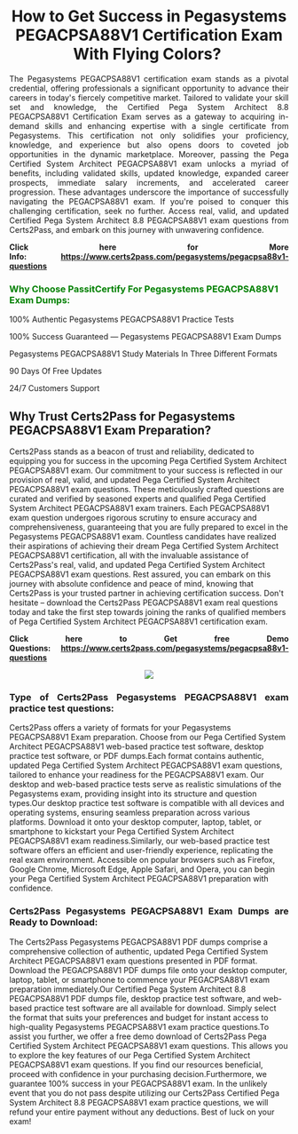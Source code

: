 <h1 style="text-align: center;"><strong>How to Get Success in Pegasystems PEGACPSA88V1 Certification Exam With Flying Colors? </strong></h1>

<p style="text-align: justify;">The Pegasystems PEGACPSA88V1 certification exam stands as a pivotal credential, offering professionals a significant opportunity to advance their careers in today's fiercely competitive market. Tailored to validate your skill set and knowledge, the Certified Pega System Architect 8.8 PEGACPSA88V1 Certification Exam serves as a gateway to acquiring in-demand skills and enhancing expertise with a single certificate from Pegasystems. This certification not only solidifies your proficiency, knowledge, and experience but also opens doors to coveted job opportunities in the dynamic marketplace. Moreover, passing the Pega Certified System Architect PEGACPSA88V1 exam unlocks a myriad of benefits, including validated skills, updated knowledge, expanded career prospects, immediate salary increments, and accelerated career progression. These advantages underscore the importance of successfully navigating the PEGACPSA88V1 exam. If you're poised to conquer this challenging certification, seek no further. Access real, valid, and updated Certified Pega System Architect 8.8 PEGACPSA88V1 exam questions from Certs2Pass, and embark on this journey with unwavering confidence.</p>

<p style="text-align: justify;"><strong>Click here for More Info: <a href="https://www.certs2pass.com/pegasystems/pegacpsa88v1-questions">https://www.certs2pass.com/pegasystems/pegacpsa88v1-questions</a></strong></p>

<h3><strong><span style="display:block; color:Green;">Why Choose PassitCertify For Pegasystems PEGACPSA88V1 Exam Dumps: </span></strong></h3>

<p style="text-align: justify;">100% Authentic Pegasystems PEGACPSA88V1 Practice Tests</p>

<p style="text-align: justify;">100% Success Guaranteed — Pegasystems PEGACPSA88V1 Exam Dumps</p>

<p style="text-align: justify;">Pegasystems PEGACPSA88V1 Study Materials In Three Different Formats</p>

<p style="text-align: justify;">90 Days Of Free Updates</p>

<p style="text-align: justify;">24/7 Customers Support</p>

<h2><strong>Why Trust Certs2Pass for Pegasystems PEGACPSA88V1 Exam Preparation?</strong></h2>

<p>Certs2Pass stands as a beacon of trust and reliability, dedicated to equipping you for success in the upcoming Pega Certified System Architect PEGACPSA88V1 exam. Our commitment to your success is reflected in our provision of real, valid, and updated Pega Certified System Architect PEGACPSA88V1 exam questions. These meticulously crafted questions are curated and verified by seasoned experts and qualified Pega Certified System Architect PEGACPSA88V1 exam trainers. Each PEGACPSA88V1 exam question undergoes rigorous scrutiny to ensure accuracy and comprehensiveness, guaranteeing that you are fully prepared to excel in the Pegasystems PEGACPSA88V1 exam. Countless candidates have realized their aspirations of achieving their dream Pega Certified System Architect PEGACPSA88V1 certification, all with the invaluable assistance of Certs2Pass's real, valid, and updated Pega Certified System Architect PEGACPSA88V1 exam questions. Rest assured, you can embark on this journey with absolute confidence and peace of mind, knowing that Certs2Pass is your trusted partner in achieving certification success. Don't hesitate – download the Certs2Pass PEGACPSA88V1 exam real questions today and take the first step towards joining the ranks of qualified members of Pega Certified System Architect PEGACPSA88V1 certification exam.</p>

<p style="text-align: justify;"><strong>Click here to Get free Demo Questions: <a href="https://www.certs2pass.com/pegasystems/pegacpsa88v1-questions">https://www.certs2pass.com/pegasystems/pegacpsa88v1-questions</a></strong></p>

<p style="text-align: center;"><img src="https://i.imgur.com/8DtcaoZ.jpg" /></p>

<h3 style="text-align: justify;"><strong>Type of Certs2Pass Pegasystems PEGACPSA88V1 exam practice test questions:</strong></h3>

<p>Certs2Pass offers a variety of formats for your Pegasystems PEGACPSA88V1 Exam preparation. Choose from our Pega Certified System Architect PEGACPSA88V1 web-based practice test software, desktop practice test software, or PDF dumps.Each format contains authentic, updated Pega Certified System Architect PEGACPSA88V1 exam questions, tailored to enhance your readiness for the PEGACPSA88V1 exam. Our desktop and web-based practice tests serve as realistic simulations of the Pegasystems exam, providing insight into its structure and question types.Our desktop practice test software is compatible with all devices and operating systems, ensuring seamless preparation across various platforms. Download it onto your desktop computer, laptop, tablet, or smartphone to kickstart your Pega Certified System Architect PEGACPSA88V1 exam readiness.Similarly, our web-based practice test software offers an efficient and user-friendly experience, replicating the real exam environment. Accessible on popular browsers such as Firefox, Google Chrome, Microsoft Edge, Apple Safari, and Opera, you can begin your Pega Certified System Architect PEGACPSA88V1 preparation with confidence.</p>

<h3 style="text-align: justify;"><strong>Certs2Pass Pegasystems PEGACPSA88V1 Exam Dumps are Ready to Download:</strong></h3>

<p>The Certs2Pass Pegasystems PEGACPSA88V1 PDF dumps comprise a comprehensive collection of authentic, updated Pega Certified System Architect PEGACPSA88V1 exam questions presented in PDF format. Download the PEGACPSA88V1 PDF dumps file onto your desktop computer, laptop, tablet, or smartphone to commence your PEGACPSA88V1 exam preparation immediately.Our Certified Pega System Architect 8.8 PEGACPSA88V1 PDF dumps file, desktop practice test software, and web-based practice test software are all available for download. Simply select the format that suits your preferences and budget for instant access to high-quality Pegasystems PEGACPSA88V1 exam practice questions.To assist you further, we offer a free demo download of Certs2Pass Pega Certified System Architect PEGACPSA88V1 exam questions. This allows you to explore the key features of our Pega Certified System Architect PEGACPSA88V1 exam questions. If you find our resources beneficial, proceed with confidence in your purchasing decision.Furthermore, we guarantee 100% success in your PEGACPSA88V1 exam. In the unlikely event that you do not pass despite utilizing our Certs2Pass Certified Pega System Architect 8.8 PEGACPSA88V1 exam practice questions, we will refund your entire payment without any deductions. Best of luck on your exam!</p>
